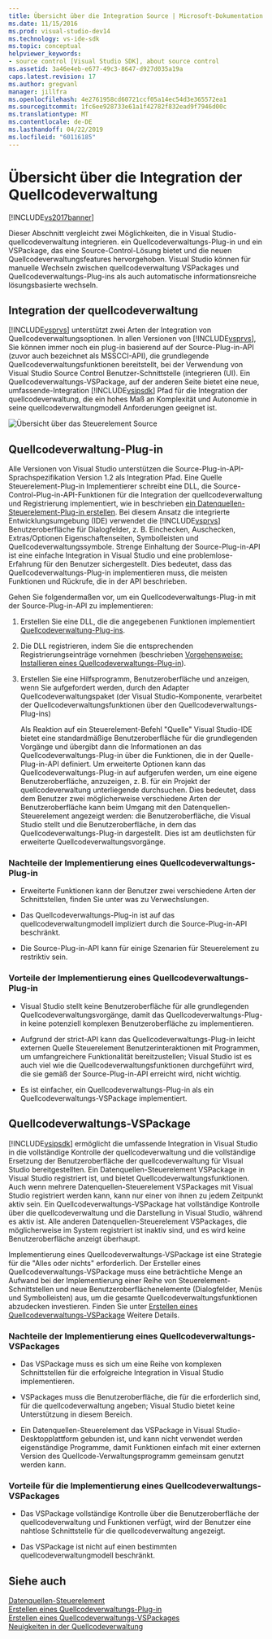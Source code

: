 ```yaml
---
title: Übersicht über die Integration Source | Microsoft-Dokumentation
ms.date: 11/15/2016
ms.prod: visual-studio-dev14
ms.technology: vs-ide-sdk
ms.topic: conceptual
helpviewer_keywords:
- source control [Visual Studio SDK], about source control
ms.assetid: 3a46e4eb-e677-49c3-8647-d927d035a19a
caps.latest.revision: 17
ms.author: gregvanl
manager: jillfra
ms.openlocfilehash: 4e2761958cd60721ccf05a14ec54d3e365572ea1
ms.sourcegitcommit: 1fc6ee928733e61a1f42782f832ead9f7946d00c
ms.translationtype: MT
ms.contentlocale: de-DE
ms.lasthandoff: 04/22/2019
ms.locfileid: "60116185"
---
```

# <a name="source-control-integration-overview"></a>Übersicht über die Integration der Quellcodeverwaltung
[!INCLUDE[vs2017banner](../../includes/vs2017banner.md)]

Dieser Abschnitt vergleicht zwei Möglichkeiten, die in Visual Studio-quellcodeverwaltung integrieren. ein Quellcodeverwaltungs-Plug-in und ein VSPackage, das eine Source-Control-Lösung bietet und die neuen Quellcodeverwaltungsfeatures hervorgehoben. Visual Studio können für manuelle Wechseln zwischen quellcodeverwaltung VSPackages und Quellcodeverwaltungs-Plug-ins als auch automatische informationsreiche lösungsbasierte wechseln.  
  
## <a name="source-control-integration"></a>Integration der quellcodeverwaltung  
 [!INCLUDE[vsprvs](../../includes/vsprvs-md.md)] unterstützt zwei Arten der Integration von Quellcodeverwaltungsoptionen. In allen Versionen von [!INCLUDE[vsprvs](../../includes/vsprvs-md.md)], Sie können immer noch ein plug-in basierend auf der Source-Plug-in-API (zuvor auch bezeichnet als MSSCCI-API), die grundlegende Quellcodeverwaltungsfunktionen bereitstellt, bei der Verwendung von Visual Studio Source Control Benutzer-Schnittstelle (integrieren (UI). Ein Quellcodeverwaltungs-VSPackage, auf der anderen Seite bietet eine neue, umfassende-Integration [!INCLUDE[vsipsdk](../../includes/vsipsdk-md.md)] Pfad für die Integration der quellcodeverwaltung, die ein hohes Maß an Komplexität und Autonomie in seine quellcodeverwaltungmodell Anforderungen geeignet ist.  
  
 ![Übersicht über das Steuerelement Source](../../extensibility/internals/media/sourcectnrloverview.gif "SourceCtnrlOverview")  
  
## <a name="source-control-plug-in"></a>Quellcodeverwaltung-Plug-in  
 Alle Versionen von Visual Studio unterstützen die Source-Plug-in-API-Sprachspezifikation Version 1.2 als Integration Pfad. Eine Quelle Steuerelement-Plug-in Implementierer schreibt eine DLL, die Source-Control-Plug-in-API-Funktionen für die Integration der quellcodeverwaltung und Registrierung implementiert, wie in beschrieben [ein Datenquellen-Steuerelement-Plug-in erstellen](../../extensibility/internals/creating-a-source-control-plug-in.md). Bei diesem Ansatz die integrierte Entwicklungsumgebung (IDE) verwendet die [!INCLUDE[vsprvs](../../includes/vsprvs-md.md)] Benutzeroberfläche für Dialogfelder, z. B. Einchecken, Auschecken, Extras/Optionen Eigenschaftenseiten, Symbolleisten und Quellcodeverwaltungssymbole. Strenge Einhaltung der Source-Plug-in-API ist eine einfache Integration in Visual Studio und eine problemlose-Erfahrung für den Benutzer sichergestellt. Dies bedeutet, dass das Quellcodeverwaltungs-Plug-in implementieren muss, die meisten Funktionen und Rückrufe, die in der API beschrieben.  
  
 Gehen Sie folgendermaßen vor, um ein Quellcodeverwaltungs-Plug-in mit der Source-Plug-in-API zu implementieren:  
  
1. Erstellen Sie eine DLL, die die angegebenen Funktionen implementiert [Quellcodeverwaltung-Plug-ins](../../extensibility/source-control-plug-ins.md).  
  
2. Die DLL registrieren, indem Sie die entsprechenden Registrierungseinträge vornehmen (beschrieben [Vorgehensweise: Installieren eines Quellcodeverwaltungs-Plug-in](../../extensibility/internals/how-to-install-a-source-control-plug-in.md)).  
  
3. Erstellen Sie eine Hilfsprogramm, Benutzeroberfläche und anzeigen, wenn Sie aufgefordert werden, durch den Adapter Quellcodeverwaltungspaket (der Visual Studio-Komponente, verarbeitet der Quellcodeverwaltungsfunktionen über den Quellcodeverwaltungs-Plug-ins)  
  
   Als Reaktion auf ein Steuerelement-Befehl "Quelle" Visual Studio-IDE bietet eine standardmäßige Benutzeroberfläche für die grundlegenden Vorgänge und übergibt dann die Informationen an das Quellcodeverwaltungs-Plug-in über die Funktionen, die in der Quelle-Plug-in-API definiert. Um erweiterte Optionen kann das Quellcodeverwaltungs-Plug-in auf aufgerufen werden, um eine eigene Benutzeroberfläche, anzuzeigen, z. B. für ein Projekt der quellcodeverwaltung unterliegende durchsuchen. Dies bedeutet, dass dem Benutzer zwei möglicherweise verschiedene Arten der Benutzeroberfläche kann beim Umgang mit den Datenquellen-Steuerelement angezeigt werden: die Benutzeroberfläche, die Visual Studio stellt und die Benutzeroberfläche, in dem das Quellcodeverwaltungs-Plug-in dargestellt. Dies ist am deutlichsten für erweiterte Quellcodeverwaltungsvorgänge.  
  
### <a name="drawbacks-to-implementing-a-source-control-plug-in"></a>Nachteile der Implementierung eines Quellcodeverwaltungs-Plug-in  
  
- Erweiterte Funktionen kann der Benutzer zwei verschiedene Arten der Schnittstellen, finden Sie unter was zu Verwechslungen.  
  
- Das Quellcodeverwaltungs-Plug-in ist auf das quellcodeverwaltungmodell impliziert durch die Source-Plug-in-API beschränkt.  
  
- Die Source-Plug-in-API kann für einige Szenarien für Steuerelement zu restriktiv sein.  
  
### <a name="advantages-to-implementing-a-source-control-plug-in"></a>Vorteile der Implementierung eines Quellcodeverwaltungs-Plug-in  
  
- Visual Studio stellt keine Benutzeroberfläche für alle grundlegenden Quellcodeverwaltungsvorgänge, damit das Quellcodeverwaltungs-Plug-in keine potenziell komplexen Benutzeroberfläche zu implementieren.  
  
- Aufgrund der strict-API kann das Quellcodeverwaltungs-Plug-in leicht externen Quelle Steuerelement Benutzerinteraktionen mit Programmen, um umfangreichere Funktionalität bereitzustellen; Visual Studio ist es auch viel wie die Quellcodeverwaltungsfunktionen durchgeführt wird, die sie gemäß der Source-Plug-in-API erreicht wird, nicht wichtig.  
  
- Es ist einfacher, ein Quellcodeverwaltungs-Plug-in als ein Quellcodeverwaltungs-VSPackage implementiert.  
  
## <a name="source-control-vspackage"></a>Quellcodeverwaltungs-VSPackage  
 [!INCLUDE[vsipsdk](../../includes/vsipsdk-md.md)] ermöglicht die umfassende Integration in Visual Studio in die vollständige Kontrolle der quellcodeverwaltung und die vollständige Ersetzung der Benutzeroberfläche der quellcodeverwaltung für Visual Studio bereitgestellten. Ein Datenquellen-Steuerelement VSPackage in Visual Studio registriert ist, und bietet Quellcodeverwaltungsfunktionen. Auch wenn mehrere Datenquellen-Steuerelement VSPackages mit Visual Studio registriert werden kann, kann nur einer von ihnen zu jedem Zeitpunkt aktiv sein. Ein Quellcodeverwaltungs-VSPackage hat vollständige Kontrolle über die quellcodeverwaltung und die Darstellung in Visual Studio, während es aktiv ist. Alle anderen Datenquellen-Steuerelement VSPackages, die möglicherweise im System registriert ist inaktiv sind, und es wird keine Benutzeroberfläche anzeigt überhaupt.  
  
 Implementierung eines Quellcodeverwaltungs-VSPackage ist eine Strategie für die "Alles oder nichts" erforderlich. Der Ersteller eines Quellcodeverwaltungs-VSPackage muss eine beträchtliche Menge an Aufwand bei der Implementierung einer Reihe von Steuerelement-Schnittstellen und neue Benutzeroberflächenelemente (Dialogfelder, Menüs und Symbolleisten) aus, um die gesamte Quellcodeverwaltungsfunktionen abzudecken investieren. Finden Sie unter [Erstellen eines Quellcodeverwaltungs-VSPackage](../../extensibility/internals/creating-a-source-control-vspackage.md) Weitere Details.  
  
### <a name="drawbacks-to-implementing-a-source-control-vspackage"></a>Nachteile der Implementierung eines Quellcodeverwaltungs-VSPackages  
  
- Das VSPackage muss es sich um eine Reihe von komplexen Schnittstellen für die erfolgreiche Integration in Visual Studio implementieren.  
  
- VSPackages muss die Benutzeroberfläche, die für die erforderlich sind, für die quellcodeverwaltung angeben; Visual Studio bietet keine Unterstützung in diesem Bereich.  
  
- Ein Datenquellen-Steuerelement das VSPackage in Visual Studio-Desktopplattform gebunden ist, und kann nicht verwendet werden eigenständige Programme, damit Funktionen einfach mit einer externen Version des Quellcode-Verwaltungsprogramm gemeinsam genutzt werden kann.  
  
### <a name="advantages-to-implementing-a-source-control-vspackage"></a>Vorteile für die Implementierung eines Quellcodeverwaltungs-VSPackages  
  
- Das VSPackage vollständige Kontrolle über die Benutzeroberfläche der quellcodeverwaltung und Funktionen verfügt, wird der Benutzer eine nahtlose Schnittstelle für die quellcodeverwaltung angezeigt.  
  
- Das VSPackage ist nicht auf einen bestimmten quellcodeverwaltungmodell beschränkt.  
  
## <a name="see-also"></a>Siehe auch  
 [Datenquellen-Steuerelement](../../extensibility/internals/source-control.md)   
 [Erstellen eines Quellcodeverwaltungs-Plug-in](../../extensibility/internals/creating-a-source-control-plug-in.md)   
 [Erstellen eines Quellcodeverwaltungs-VSPackages](../../extensibility/internals/creating-a-source-control-vspackage.md)   
 [Neuigkeiten in der Quellcodeverwaltung](../../extensibility/internals/what-s-new-in-source-control.md)

